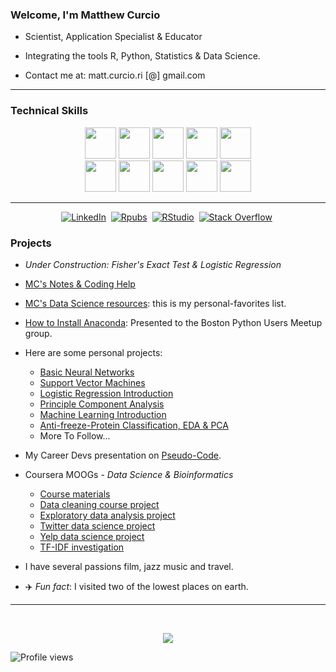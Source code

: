### Welcome, I'm Matthew Curcio  

- Scientist, Application Specialist & Educator  

- Integrating the tools R, Python, Statistics & Data Science.  

- Contact me at: matt.curcio.ri [@] gmail.com

---

### Technical Skills


<p align="center">
   <code><img height="50" src="https://www.vectorlogo.zone/logos/python/python-horizontal.svg"></code>
   <a href="https://rpubs.com/oaxacamatt" ><code><img height="50" src="https://www.vectorlogo.zone/logos/r-project/r-project-ar21.svg"></code></a>
   <code><img height="50" src="https://www.vectorlogo.zone/logos/gnu_bash/gnu_bash-ar21.svg"></code>
   <code><img height="50" src="https://www.vectorlogo.zone/logos/w3_html5/w3_html5-ar21.svg"></code>
   <code><img height="50" src="https://img.icons8.com/color/50/000000/css3.png"/></code><br>
   <code><img height="50" src="https://www.vectorlogo.zone/logos/linux/linux-ar21.svg"></code>
   <code><img height="50" src="https://www.vectorlogo.zone/logos/ubuntu/ubuntu-ar21.svg"></code>
   <code><img height="50" src="https://www.vectorlogo.zone/logos/github/github-ar21.svg"></code>
   <code><img height="50" src="https://www.vectorlogo.zone/logos/gimp/gimp-ar21.svg"></code>
   <code><img height="50" src="https://www.vectorlogo.zone/logos/coursera/coursera-ar21.svg"></code>
</p>

---


<!-- BADGES -->
<p align="center">
<a href="https://www.linkedin.com/in/mattcurcio" ><img src="https://img.shields.io/badge/linkedin-%230077B5.svg?&style=flat-square&logo=linkedin&logoColor=white" alt="LinkedIn" /></a>&nbsp;
<a href="https://rpubs.com/oaxacamatt" ><img src="https://img.shields.io/badge/R-276DC3.svg?style=flat-square&logo=R&logoColor=white" alt="Rpubs" /></a>&nbsp;
<a href="https://rpubs.com/oaxacamatt" ><img src="https://img.shields.io/badge/RStudio-75AADB.svg?style=flat-square&logo=RStudio&logoColor=white" alt="RStudio" /></a>&nbsp; 
<a href="https://stackoverflow.com/users/851043/oaxacamatt" ><img src="https://img.shields.io/badge/StackOverflow-F58025.svg?style=flat-square&logo=stackoverflow&logoColor=white" alt="Stack Overflow" /></a>&nbsp;
<!-- <a href="https://mccurcio.github.io/about/" ><img src="https://img.shields.io/badge/About-Matthew-yellow?style=flat-square" /></a>&nbsp; -->
</p>


### Projects

- *Under Construction: Fisher's Exact Test & Logistic Regression*

- [MC's Notes & Coding Help](https://mccurcio.github.io/)

- [MC's Data Science resources](https://github.com/mccurcio/mcc-ds-material): this is my personal-favorites list. 

- [How to Install Anaconda](https://github.com/mccurcio/mcc-ds-material/blob/master/assets/Boston_Python_Users_Study_Group_11_17_2021.pdf): Presented to the Boston Python Users Meetup group.

- Here are some personal projects:
    - [Basic Neural Networks](https://github.com/mccurcio/Intro-NeuralNetworks/blob/master/neural-network.pdf)
    - [Support Vector Machines](https://github.com/mccurcio/SVM-Intro/blob/master/06-svm.pdf)
    - [Logistic Regression Introduction](https://github.com/mccurcio/mcc-logit-intro/blob/master/intro-2-logit.pdf)
    - [Principle Component Analysis](https://github.com/mccurcio/mcc-pca-intro/blob/master/01-pca-intro-R.pdf)
    - [Machine Learning Introduction](https://github.com/mccurcio/mcc-machine-learning-intro/blob/master/mcc-ml-project-info.pdf)
    - [Anti-freeze-Protein Classification, EDA & PCA](https://github.com/mccurcio/kaggle-protein-data)
    - More To Follow...

- My Career Devs presentation on [Pseudo-Code](https://github.com/mccurcio/pseudocode-flowchart-pdf).

- Coursera MOOGs - *Data Science & Bioinformatics*
    - [Course materials](https://github.com/mccurcio/Coursera_Materials)
    - [Data cleaning course project](https://github.com/mccurcio/coursera_getting_cleaning_data)
    - [Exploratory data analysis project](https://github.com/mccurcio/ExData_Plotting1)
    - [Twitter data science project](https://github.com/mccurcio/twitter-ipynb)
    - [Yelp data science project](https://github.com/mccurcio/yelp-ipynb)
    - [TF-IDF investigation](https://github.com/mccurcio/first-look-ml)

- I have several passions film, jazz music and travel.

- :airplane: *Fun fact*: I visited two of the lowest places on earth.

---

<br />

<p align="center">
<img src="https://github-readme-stats.vercel.app/api?username=mccurcio&theme=radical&show_icons=true" />

![Profile views](https://gpvc.arturio.dev/mccurcio)  
</p>
